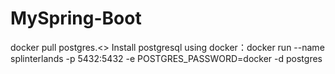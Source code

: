 # MySpring-Boot
docker pull postgres.<>
Install postgresql using docker：docker run --name splinterlands -p 5432:5432 -e POSTGRES_PASSWORD=docker -d postgres
